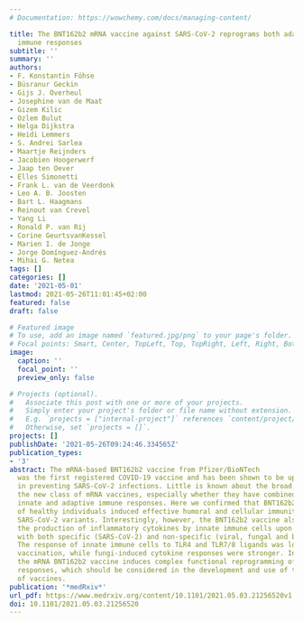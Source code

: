 ```yaml
---
# Documentation: https://wowchemy.com/docs/managing-content/

title: The BNT162b2 mRNA vaccine against SARS-CoV-2 reprograms both adaptive and innate
  immune responses
subtitle: ''
summary: ''
authors:
- F. Konstantin Föhse
- Büsranur Geckin
- Gijs J. Overheul
- Josephine van de Maat
- Gizem Kilic
- Ozlem Bulut
- Helga Dijkstra
- Heidi Lemmers
- S. Andrei Sarlea
- Maartje Reijnders
- Jacobien Hoogerwerf
- Jaap ten Oever
- Elles Simonetti
- Frank L. van de Veerdonk
- Leo A. B. Joosten
- Bart L. Haagmans
- Reinout van Crevel
- Yang Li
- Ronald P. van Rij
- Corine GeurtsvanKessel
- Marien I. de Jonge
- Jorge Domínguez-Andrés
- Mihai G. Netea
tags: []
categories: []
date: '2021-05-01'
lastmod: 2021-05-26T11:01:45+02:00
featured: false
draft: false

# Featured image
# To use, add an image named `featured.jpg/png` to your page's folder.
# Focal points: Smart, Center, TopLeft, Top, TopRight, Left, Right, BottomLeft, Bottom, BottomRight.
image:
  caption: ''
  focal_point: ''
  preview_only: false

# Projects (optional).
#   Associate this post with one or more of your projects.
#   Simply enter your project's folder or file name without extension.
#   E.g. `projects = ["internal-project"]` references `content/project/deep-learning/index.md`.
#   Otherwise, set `projects = []`.
projects: []
publishDate: '2021-05-26T09:24:46.334565Z'
publication_types:
- '3'
abstract: The mRNA-based BNT162b2 vaccine from Pfizer/BioNTech
  was the first registered COVID-19 vaccine and has been shown to be up to 95% effective
  in preventing SARS-CoV-2 infections. Little is known about the broad effects of
  the new class of mRNA vaccines, especially whether they have combined effects on
  innate and adaptive immune responses. Here we confirmed that BNT162b2 vaccination
  of healthy individuals induced effective humoral and cellular immunity against several
  SARS-CoV-2 variants. Interestingly, however, the BNT162b2 vaccine also modulated
  the production of inflammatory cytokines by innate immune cells upon stimulation
  with both specific (SARS-CoV-2) and non-specific (viral, fungal and bacterial) stimuli.
  The response of innate immune cells to TLR4 and TLR7/8 ligands was lower after BNT162b2
  vaccination, while fungi-induced cytokine responses were stronger. In conclusion,
  the mRNA BNT162b2 vaccine induces complex functional reprogramming of innate immune
  responses, which should be considered in the development and use of this new class
  of vaccines.
publication: '*medRxiv*'
url_pdf: https://www.medrxiv.org/content/10.1101/2021.05.03.21256520v1
doi: 10.1101/2021.05.03.21256520
---
```

